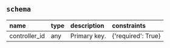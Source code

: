 ## `schema`

| name          | type   | description   | constraints        |
|:--------------|:-------|:--------------|:-------------------|
| controller_id | any    | Primary key.  | {'required': True} |